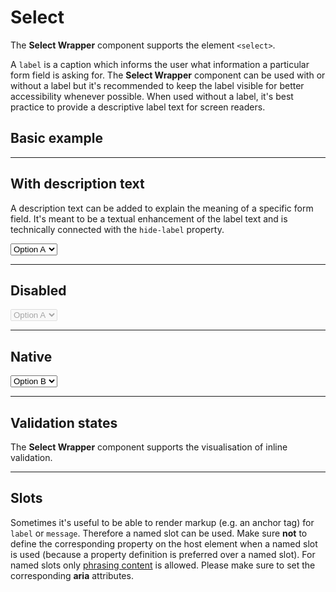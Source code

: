 # Select

The **Select Wrapper** component supports the element `<select>`.

A `label` is a caption which informs the user what information a particular form field is asking for. The **Select Wrapper** component can be used with or without a label but it's recommended to keep the label visible for better accessibility whenever possible. When used without a label, it's best practice to provide a descriptive label text for screen readers.  

## Basic example

<Playground>
  <template #configurator>
    <select v-model="label">
      <option disabled>Select a label mode</option>
      <option selected value="show">With label</option>
      <option value="hide">Without label</option>
      <option value="responsive">Responsive</option>
    </select>
  </template>
  <template>
    <p-select-wrapper label="Some label" :hide-label="label === 'hide' ? 'true' : label === 'responsive' ? '{ base: true, l: false }' : 'false'">
      <select name="some-name">
        <option value="0">Select an option</option>
        <option value="a">Option A</option>
        <option value="b">Option B</option>
        <option value="c" disabled>Option C</option>
        <option value="d">Option D</option>
        <option value="e">Option E</option>
      </select>
    </p-select-wrapper>
  </template>
</Playground>

---

## With description text

A description text can be added to explain the meaning of a specific form field. It's meant to be a textual enhancement of the label text and is technically connected with the `hide-label` property.

<Playground>
  <p-select-wrapper label="Some label" description="Some description">
    <select name="some-name">
      <option value="a">Option A</option>
      <option value="b">Option B</option>
      <option value="c">Option C</option>
    </select>
  </p-select-wrapper>
</Playground>

---

## Disabled

<Playground>
  <p-select-wrapper label="Some label">
    <select name="some-name" disabled="disabled">
      <option value="a">Option A</option>
      <option value="b">Option B</option>
      <option value="c">Option C</option>
    </select>
  </p-select-wrapper>
</Playground>

---

## Native

<Playground>
  <p-select-wrapper label="Some label" variant="native">
    <select name="some-name">
      <option value="a">Option A</option>
      <option value="b" selected>Option B</option>
      <option value="c">Option C</option>
    </select>
  </p-select-wrapper>
</Playground>

--- 

## Validation states

The **Select Wrapper** component supports the visualisation of inline validation.

<Playground>
  <template #configurator>
    <select v-model="state">
      <option disabled>Select a validation state</option>
      <option value="error">Error</option>
      <option value="success">Success</option>
      <option value="none">None</option>
    </select>
  </template>
  <template>
    <p-select-wrapper label="Some label" :state="state" :message="state !== 'none' ? `Some ${state} validation message.` : ''">
      <select name="some-name" :aria-invalid="state === 'error'">
        <option value="a">Option A</option>
        <option value="b">Option B</option>
        <option value="c">Option C</option>
      </select>
    </p-select-wrapper>
  </template>
</Playground>

---

## Slots

Sometimes it's useful to be able to render markup (e.g. an anchor tag) for `label` or `message`. Therefore a named slot can be used. Make sure **not** to define the corresponding property on the host element when a named slot is used (because a property definition is preferred over a named slot).
For named slots only [phrasing content](https://developer.mozilla.org/en-US/docs/Web/Guide/HTML/Content_categories#Phrasing_content) is allowed.
Please make sure to set the corresponding **aria** attributes.

<Playground>
  <template>
    <p-select-wrapper state="error">
      <span slot="label" id="some-label-id">Some label with a <a href="https://designsystem.porsche.com">link</a>.</span>
      <span slot="description">Some description with a <a href="https://designsystem.porsche.com">link</a>.</span>
      <select name="some-name" aria-labelledby="some-label-id" aria-describedby="some-message-id">
        <option value="a">Option A</option>
        <option value="b">Option B</option>
        <option value="c">Option C</option>
      </select>
      <span slot="message" id="some-message-id">Some error message with a <a href="https://designsystem.porsche.com">link</a>.</span>
    </p-select-wrapper>
  </template>
</Playground>

<script lang="ts">
  import { Component, Vue } from 'vue-property-decorator';
  
  @Component
  export default class PlaygroundSelectWrapper extends Vue {
    public label: string = 'show';
    public state: string = 'error';
  }
</script>